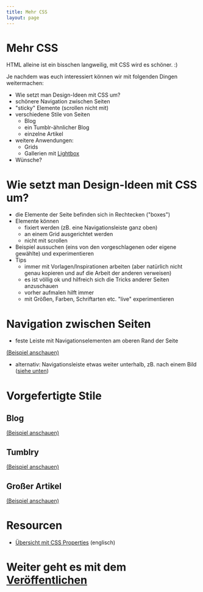 ```yaml
---
title: Mehr CSS
layout: page
---
```


# Mehr CSS

HTML alleine ist ein bisschen langweilig, mit CSS wird es schöner. :)

Je nachdem was euch interessiert können wir mit folgenden Dingen weitermachen:

* Wie setzt man Design-Ideen mit CSS um?
* schönere Navigation zwischen Seiten
* "sticky" Elemente (scrollen nicht mit)
* verschiedene Stile von Seiten
    - Blog
    - ein Tumblr-ähnlicher Blog
    - einzelne Artikel
* weitere Anwendungen:
    - Grids
    - Gallerien mit [Lightbox](http://www.lokeshdhakar.com/projects/lightbox2/)
* Wünsche?

# Wie setzt man Design-Ideen mit CSS um?

* die Elemente der Seite befinden sich in Rechtecken ("boxes")
* Elemente können
    - fixiert werden (zB. eine Navigationsleiste ganz oben)
    - an einem Grid ausgerichtet werden
    - nicht mit scrollen
* Beispiel aussuchen (eins von den vorgeschlagenen oder eigene gewählte)
    und experimentieren
* Tips
    - immer mit Vorlagen/Inspirationen arbeiten (aber natürlich nicht genau
        kopieren und auf die Arbeit der anderen verweisen)
    - es ist völlig ok und hilfreich sich die Tricks anderer Seiten
        anzuschauen
    - vorher aufmalen hilft immer
    - mit Größen, Farben, Schriftarten etc. "live" experimentieren

# Navigation zwischen Seiten

* feste Leiste mit Navigationselementen am oberen Rand der Seite

[(Beispiel anschauen)](header.html)

* alternativ: Navigationsleiste etwas weiter unterhalb, zB. nach
    einem Bild ([siehe unten](#tumblry))

# Vorgefertigte Stile

## Blog

[(Beispiel anschauen)](pretty-blog.html)

## Tumblry

[(Beispiel anschauen)](tumblry.html)

## Großer Artikel

[(Beispiel anschauen)](article.html)

# Resourcen

* [Übersicht mit CSS Properties][mdn-css-reference] (englisch)

[mdn-css-reference]: https://developer.mozilla.org/en-US/docs/Web/CSS/Reference

# Weiter geht es mit dem [Veröffentlichen](publishing.html)
